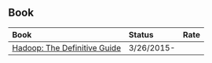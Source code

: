 ## Book

|Book| Status| Rate|
|:---|:---|:----|
|[Hadoop: The Definitive Guide](Book/Hadoop-the-definitive-guide)| 3/26/2015- | |
